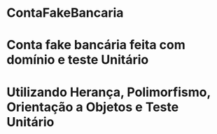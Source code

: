 # ContaFakeBancaria
# Conta fake bancária feita com domínio e teste Unitário

# Utilizando Herança, Polimorfismo, Orientação a Objetos e Teste Unitário
